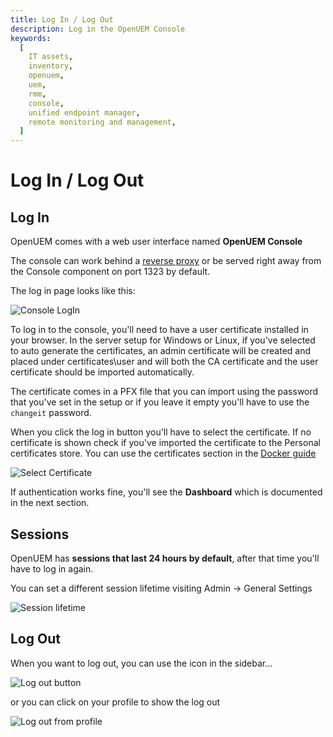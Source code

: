 ```yaml
---
title: Log In / Log Out
description: Log in the OpenUEM Console
keywords:
  [
    IT assets,
    inventory,
    openuem,
    uem,
    rmm,
    console,
    unified endpoint manager,
    remote monitoring and management,
  ]
---
```


# Log In / Log Out

## Log In

OpenUEM comes with a web user interface named **OpenUEM Console**

The console can work behind a [reverse proxy](/docs/Advanced%20Topics/reverse-proxy) or be served right away from the Console component on port 1323 by default.

The log in page looks like this:

![Console LogIn](/img/console/login.png)

To log in to the console, you'll need to have a user certificate installed in your browser. In the server setup for Windows or Linux, if you've selected to auto generate the certificates, an admin certificate will be created and placed under certificates\user and will both the CA certificate and the user certificate should be imported automatically.

The certificate comes in a PFX file that you can import using the password that you've set in the setup or if you leave it empty you'll have to use the `changeit` password.

When you click the log in button you'll have to select the certificate. If no certificate is shown check if you've imported the certificate to the Personal certificates store. You can use the certificates section in the [Docker guide](/docs/Installation/Server/docker#4-trust-in-digital-certificates-created)

![Select Certificate](/img/console/select_certificate.png)

If authentication works fine, you'll see the **Dashboard** which is documented in the next section.

## Sessions

OpenUEM has **sessions that last 24 hours by default**, after that time you'll have to log in again.

You can set a different session lifetime visiting Admin -> General Settings

![Session lifetime](/img/console/session_lifetime.png)

## Log Out

When you want to log out, you can use the icon in the sidebar...

![Log out button](/img/console/log_out_button.png)

or you can click on your profile to show the log out

![Log out from profile](/img/console/log_out_from_profile.png)
